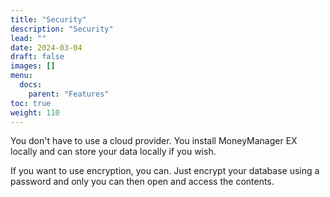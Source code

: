 ```yaml
---
title: "Security"
description: "Security"
lead: ""
date: 2024-03-04
draft: false
images: []
menu:
  docs:
    parent: "Features"
toc: true
weight: 110
---
```


You don't have to use a cloud provider. You install MoneyManager EX locally and can store your data locally if you wish.

If you want to use encryption, you can. Just encrypt your database using a password and only you can then open and access the contents.